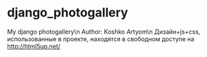 # django_photogallery
My django photogallery\n
Author: Koshko Artyom\n
Дизайн+js+css, использованные в проекте, находятся в свободном доступе на http://html5up.net/
